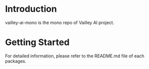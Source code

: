 # Introduction

vailley-ai-mono is the mono repo of Vailley AI project.

# Getting Started

For detailed information, please refer to the README.md file of each packages.

